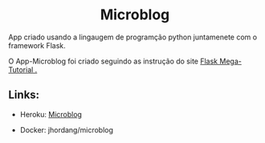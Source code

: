 <h1 align="center"> Microblog</h1>
<p>App criado usando a lingaugem de programção python juntamenete com o framework Flask.</p>
<p> O App-Microblog foi criado seguindo as instrução do site <a href ="https://blog.miguelgrinberg.com/post/the-flask-mega-tutorial-part-i-hello-world"> Flask Mega-Tutorial .</a> </p>

<h2><b>Links:</b></h2>
<ul>
  <li><p>Heroku: <a href="https://flask-microblog-jhordang.herokuapp.com/">Microblog</a></p></li>
  <li>Docker: jhordang/microblog</li>
</ul>
